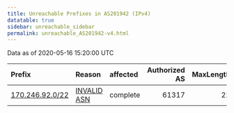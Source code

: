 ```yaml
---
title: Unreachable Prefixes in AS201942 (IPv4)
datatable: true
sidebar: unreachable_sidebar
permalink: unreachable_AS201942-v4.html
---
```


Data as of 2020-05-16 15:20:00 UTC


<div class="datatable-begin"></div>

| Prefix                                                   | Reason                                                                                                  | affected   |   Authorized AS |   MaxLength | Anchor                                         |   unreachable /24s |
|:---------------------------------------------------------|:--------------------------------------------------------------------------------------------------------|:-----------|----------------:|------------:|:-----------------------------------------------|-------------------:|
| [170.246.92.0/22](https://stat.ripe.net/170.246.92.0/22) | [INVALID ASN](https://rpki-validator.ripe.net/announcement-preview?asn=AS201942&prefix=170.246.92.0/22) | complete   |           61317 |          22 | [LACNIC](unreachable_LACNIC_RPKI_Root-v4.html) |                  4 |

<div class="datatable-end"></div>